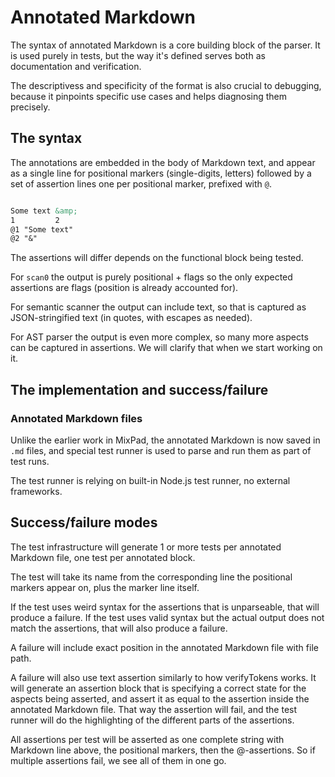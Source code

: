 # Annotated Markdown

The syntax of annotated Markdown is a core building block of the parser. It is used purely in tests, but the way it's defined serves both as documentation and verification.

The descriptivess and specificity of the format is also crucial to debugging, because it pinpoints specific use cases and helps diagnosing them precisely.

## The syntax

The annotations are embedded in the body of Markdown text, and appear as a single line for positional markers (single-digits, letters) followed by a set of assertion lines one per positional marker, prefixed with `@`.

```markdown

Some text &amp;
1         2
@1 "Some text"
@2 "&"

```

The assertions will differ depends on the functional block being tested.

For `scan0` the output is purely positional + flags so the only expected assertions are flags (position is already accounted for).

For semantic scanner the output can include text, so that is captured as JSON-stringified text (in quotes, with escapes as needed).

For AST parser the output is even more complex, so many more aspects can be captured in assertions. We will clarify that when we start working on it.


## The implementation and success/failure

### Annotated Markdown files

Unlike the earlier work in MixPad, the annotated Markdown is now saved in `.md` files, and special test runner is used to parse and run them as part of test runs.

The test runner is relying on built-in Node.js test runner, no external frameworks.

## Success/failure modes

The test infrastructure will generate 1 or more tests per annotated Markdown file, one test per annotated block.

The test will take its name from the corresponding line the positional markers appear on, plus the marker line itself.

If the test uses weird syntax for the assertions that is unparseable, that will produce a failure. If the test uses valid syntax but the actual output does not match the assertions, that will also produce a failure.

A failure will include exact position in the annotated Markdown file with file path.

A failure will also use text assertion similarly to how verifyTokens works. It will generate an assertion block that is specifying a correct state for the aspects being asserted, and assert it as equal to the assertion inside the annotated Markdown file. That way the assertion will fail, and the test runner will do the highlighting of the different parts of the assertions.

All assertions per test will be asserted as one complete string with Markdown line above, the positional markers, then the @-assertions. So if multiple assertions fail, we see all of them in one go.